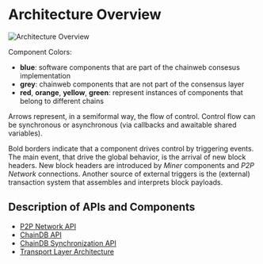 # Architecture Overview

![Architecture Overview](Overview.png)

Component Colors:

*   **blue**: software components that are part of the chainweb consesus
    implementation
*   **grey**: chainweb components that are not part of the consensus layer
*   **red**, **orange**, **yellow**, **green**: represent instances of
    components that belong to different chains

Arrows represent, in a semiformal way, the flow of control. Control flow can be
synchronous or asynchronous (via callbacks and awaitable shared variables).

Bold borders indicate that a component drives control by triggering events. The
main event, that drive the global behavior, is the arrival of new block headers.
New block headers are introduced by *Miner* components and *P2P Network*
connections. Another source of external triggers is the (external) transaction
system that assembles and interprets block payloads.

## Description of APIs and Components

*   [P2P Network API](P2pNetworkApi.md)
*   [ChainDB API](ChainDbApi.md)
*   [ChainDB Synchronization API](ChainDbSyncApi.md)
*   [Transport Layer Architecture](Transport.md)
